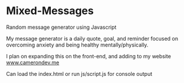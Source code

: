 # Mixed-Messages
Random message generator using Javascript

My message generator is a daily quote, goal, and reminder focused on overcoming anxiety and being healthy mentally/physically.

I plan on expanding this on the front-end, and adding to my website www.camerondev.me

Can load the index.html or run js/script.js for console output
